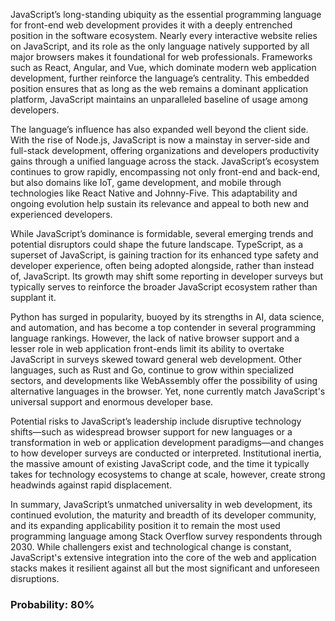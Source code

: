 JavaScript’s long-standing ubiquity as the essential programming language for front-end web development provides it with a deeply entrenched position in the software ecosystem. Nearly every interactive website relies on JavaScript, and its role as the only language natively supported by all major browsers makes it foundational for web professionals. Frameworks such as React, Angular, and Vue, which dominate modern web application development, further reinforce the language’s centrality. This embedded position ensures that as long as the web remains a dominant application platform, JavaScript maintains an unparalleled baseline of usage among developers.

The language’s influence has also expanded well beyond the client side. With the rise of Node.js, JavaScript is now a mainstay in server-side and full-stack development, offering organizations and developers productivity gains through a unified language across the stack. JavaScript’s ecosystem continues to grow rapidly, encompassing not only front-end and back-end, but also domains like IoT, game development, and mobile through technologies like React Native and Johnny-Five. This adaptability and ongoing evolution help sustain its relevance and appeal to both new and experienced developers.

While JavaScript’s dominance is formidable, several emerging trends and potential disruptors could shape the future landscape. TypeScript, as a superset of JavaScript, is gaining traction for its enhanced type safety and developer experience, often being adopted alongside, rather than instead of, JavaScript. Its growth may shift some reporting in developer surveys but typically serves to reinforce the broader JavaScript ecosystem rather than supplant it.

Python has surged in popularity, buoyed by its strengths in AI, data science, and automation, and has become a top contender in several programming language rankings. However, the lack of native browser support and a lesser role in web application front-ends limit its ability to overtake JavaScript in surveys skewed toward general web development. Other languages, such as Rust and Go, continue to grow within specialized sectors, and developments like WebAssembly offer the possibility of using alternative languages in the browser. Yet, none currently match JavaScript's universal support and enormous developer base.

Potential risks to JavaScript’s leadership include disruptive technology shifts—such as widespread browser support for new languages or a transformation in web or application development paradigms—and changes to how developer surveys are conducted or interpreted. Institutional inertia, the massive amount of existing JavaScript code, and the time it typically takes for technology ecosystems to change at scale, however, create strong headwinds against rapid displacement.

In summary, JavaScript’s unmatched universality in web development, its continued evolution, the maturity and breadth of its developer community, and its expanding applicability position it to remain the most used programming language among Stack Overflow survey respondents through 2030. While challengers exist and technological change is constant, JavaScript's extensive integration into the core of the web and application stacks makes it resilient against all but the most significant and unforeseen disruptions.

### Probability: 80%
